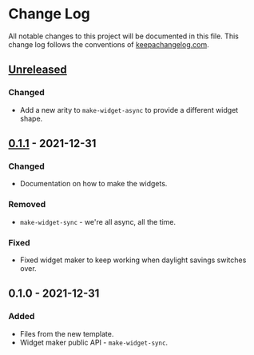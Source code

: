# Change Log
All notable changes to this project will be documented in this file. This change log follows the conventions of [keepachangelog.com](http://keepachangelog.com/).

## [Unreleased]
### Changed
- Add a new arity to `make-widget-async` to provide a different widget shape.

## [0.1.1] - 2021-12-31
### Changed
- Documentation on how to make the widgets.

### Removed
- `make-widget-sync` - we're all async, all the time.

### Fixed
- Fixed widget maker to keep working when daylight savings switches over.

## 0.1.0 - 2021-12-31
### Added
- Files from the new template.
- Widget maker public API - `make-widget-sync`.

[Unreleased]: https://github.com/your-name/aoc-2021/compare/0.1.1...HEAD
[0.1.1]: https://github.com/your-name/aoc-2021/compare/0.1.0...0.1.1
